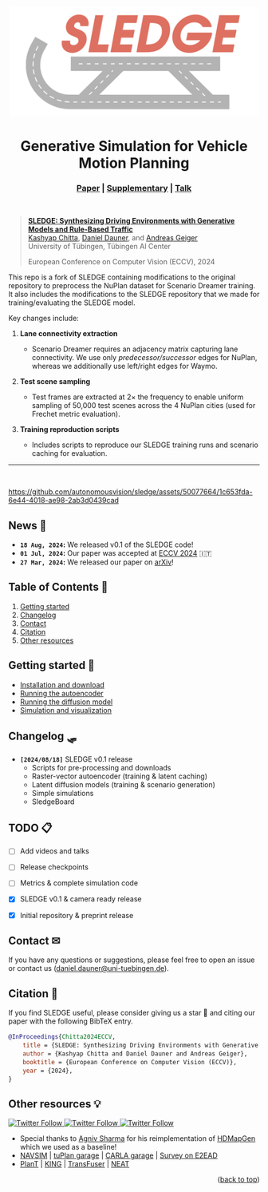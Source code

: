 
<p align="center">
    <img alt="sledge" src="assets/sledge_logo_transparent.png" width="500">
    <h1 align="center">Generative Simulation for Vehicle Motion Planning </h1>
    <h3 align="center"><a href="https://arxiv.org/abs/2403.17933">Paper</a> | <a href="https://danieldauner.github.io/assets/pdf/Chitta2024ARXIV_supplementary.pdf">Supplementary</a> | <a href="https://youtu.be/YGxcg2WmkWo?si=-r_6yObHs7H9xJEn&t=28483">Talk</a> </h3>
</p>

<br/>

> [**SLEDGE: Synthesizing Driving Environments with Generative Models and Rule-Based Traffic**](https://arxiv.org/abs/2403.17933) <br>
> [Kashyap Chitta](https://kashyap7x.github.io/), [Daniel Dauner](https://danieldauner.github.io/), and [Andreas Geiger](https://www.cvlibs.net/) <br>
> University of Tübingen, Tübingen AI Center
>
> European Conference on Computer Vision (ECCV), 2024
> <br>
>

This repo is a fork of SLEDGE containing modifications to the original repository to preprocess the NuPlan dataset for Scenario Dreamer training. It also includes the modifications to the SLEDGE repository that we made for training/evaluating the SLEDGE model. 

Key changes include:

1. **Lane connectivity extraction**  
   - Scenario Dreamer requires an adjacency matrix capturing lane connectivity. We use only *predecessor/successor* edges for NuPlan, whereas we additionally use left/right edges for Waymo.

2. **Test scene sampling**  
   - Test frames are extracted at 2× the frequency to enable uniform sampling of 50,000 test scenes across the 4 NuPlan cities (used for Frechet metric evaluation).

3. **Training reproduction scripts**  
   - Includes scripts to reproduce our SLEDGE training runs and scenario caching for evaluation.

---

<br/>

https://github.com/autonomousvision/sledge/assets/50077664/1c653fda-6e44-4018-ae98-2ab3d0439cad

## News &#128240; 
* **`18 Aug, 2024`:** We released v0.1 of the SLEDGE code!
* **`01 Jul, 2024`:** Our paper was accepted at [ECCV 2024](https://eccv.ecva.net/) &#127470;&#127481;
* **`27 Mar, 2024`:** We released our paper on [arXiv](https://arxiv.org/abs/2403.17933)!


## Table of Contents &#128220;
1. [Getting started](#gettingstarted)
2. [Changelog](#changelog)
3. [Contact](#contact)
4. [Citation](#citation)
5. [Other resources](#otherresources)


## Getting started &#128640; <a name="gettingstarted"></a>

- [Installation and download](docs/installation.md)
- [Running the autoencoder](docs/autoencoder.md) 
- [Running the diffusion model](docs/diffusion.md)
- [Simulation and visualization](docs/simulation.md)


## Changelog &#128759; <a name="changelog"></a>
- **`[2024/08/18]`** SLEDGE v0.1 release
  - Scripts for pre-processing and downloads
  - Raster-vector autoencoder (training & latent caching)
  - Latent diffusion models (training & scenario generation)
  - Simple simulations
  - SledgeBoard


## TODO &#128203;<a name="todo"></a>
- [ ] Add videos and talks
- [ ] Release checkpoints
- [ ] Metrics & complete simulation code
- [X] SLEDGE v0.1 & camera ready release
- [x] Initial repository & preprint release


## Contact &#9993; <a name="contact"></a>
If you have any questions or suggestions, please feel free to open an issue or contact us (daniel.dauner@uni-tuebingen.de).

## Citation &#128206; <a name="citation"></a>
If you find SLEDGE useful, please consider giving us a star &#127775; and citing our paper with the following BibTeX entry.

```BibTeX
@InProceedings{Chitta2024ECCV, 
	title = {SLEDGE: Synthesizing Driving Environments with Generative Models and Rule-Based Traffic}, 
	author = {Kashyap Chitta and Daniel Dauner and Andreas Geiger}, 
	booktitle = {European Conference on Computer Vision (ECCV)}, 
	year = {2024}, 
}
```

## Other resources &#128161; <a name="otherresources"></a>

<a href="https://twitter.com/AutoVisionGroup" target="_blank">
    <img alt="Twitter Follow" src="https://img.shields.io/twitter/follow/Awesome Vision Group?style=social&color=brightgreen&logo=twitter" />
  </a>
<a href="https://twitter.com/kashyap7x" target="_blank">
    <img alt="Twitter Follow" src="https://img.shields.io/twitter/follow/Kashyap Chitta?style=social&color=brightgreen&logo=twitter" />
  </a>
<a href="https://twitter.com/DanielDauner" target="_blank">
    <img alt="Twitter Follow" src="https://img.shields.io/twitter/follow/Daniel Dauner?style=social&color=brightgreen&logo=twitter" />
  </a>

- Special thanks to [Agniv Sharma](https://github.com/agshar96) for his reimplementation of [HDMapGen](https://github.com/agshar96/HDMapGen) which we used as a baseline!
- [NAVSIM](https://github.com/autonomousvision/navsim) | [tuPlan garage](https://github.com/autonomousvision/sledge) | [CARLA garage](https://github.com/autonomousvision/carla_garage) | [Survey on E2EAD](https://github.com/OpenDriveLab/End-to-end-Autonomous-Driving)
- [PlanT](https://github.com/autonomousvision/plant) | [KING](https://github.com/autonomousvision/king) | [TransFuser](https://github.com/autonomousvision/transfuser) | [NEAT](https://github.com/autonomousvision/neat)

<p align="right">(<a href="#top">back to top</a>)</p>
